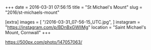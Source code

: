 +++
date = 2016-03-31 07:56:15
title = "St Michael's Mount"
slug = "2016/st-michaels-mount"

[extra]
images = [
    "/2016-03-31_07-56-15_UTC.jpg",
]
instagram = "https://instagram.com/p/BDnBxGWIIMg"
location = "Saint Michael's Mount, Cornwall"
+++

https://500px.com/photo/147057063/

